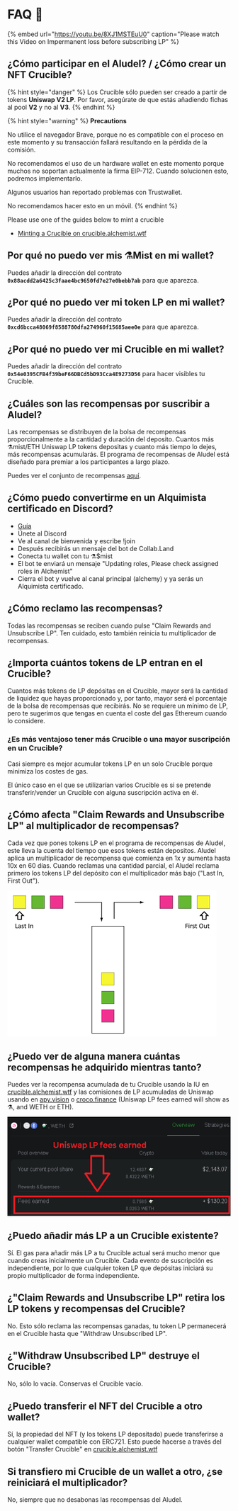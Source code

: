 # FAQ 📖

{% embed url="https://youtu.be/8XJ1MSTEuU0" caption="Please watch this Video on Impermanent loss before subscribing LP" %}

## **¿Cómo participar en el Aludel? / ¿Cómo crear un NFT Crucible?**

{% hint style="danger" %}
Los Crucible sólo pueden ser creado a partir de tokens **Uniswap V2 LP**. Por favor, asegúrate de que estás añadiendo fichas al pool **V2** y no al **V3**.
{% endhint %}

{% hint style="warning" %}
**Precautions** 

No utilice el navegador Brave, porque no es compatible con el proceso en este momento y su transacción fallará resultando en la pérdida de la comisión.

No recomendamos el uso de un hardware wallet en este momento porque muchos no soportan actualmente la firma EIP-712. Cuando solucionen esto, podremos implementarlo.

Algunos usuarios han reportado problemas con Trustwallet.

No recomendamos hacer esto en un móvil.
{% endhint %}

Please use one of the guides below to mint a crucible

* [Minting a Crucible on crucible.alchemist.wtf](guides-crucible.alchemist.wtf/)

## **Por qué no puedo ver mis ⚗️Mist en mi wallet?**

Puedes añadir la dirección del contrato **`0x88acdd2a6425c3faae4bc9650fd7e27e0bebb7ab`** para que aparezca.

## **¿Por qué no puedo ver mi token LP en mi wallet?**

Puedes añadir la dirección del contrato **`0xcd6bcca48069f8588780dfa274960f15685aee0e`** para que aparezca.

## **¿Por qué no puedo ver mi Crucible en mi wallet?**

Puedes añadir la dirección del contrato **`0x54e0395CFB4f39beF66DBCd5bD93Cca4E9273D56`** para hacer visibles tu Crucible.

## **¿Cuáles son las recompensas por suscribir a Aludel?**

Las recompensas se distribuyen de la bolsa de recompensas proporcionalmente a la cantidad y duración del deposito. Cuantos más ⚗️mist/ETH Uniswap LP tokens depositas y cuanto más tiempo lo dejes, más recompensas acumularás. El programa de recompensas de Aludel está diseñado para premiar a los participantes a largo plazo.

Puedes ver el conjunto de recompensas [aquí](https://etherscan.io/address/0x04108d6e9a51bec5170f8fd953a156cf754ba541).

## **¿Cómo puedo convertirme en un Alquimista certificado en Discord?**

* [Guía](https://alchemist-docs.gitbook.io/alchemist/crucible/how-to-become-a-certified-alchemist-on-discord)
* Únete al Discord
* Ve al canal de bienvenida y escribe !join
* Después recibirás un mensaje del bot de Collab.Land
* Conecta tu wallet con tu ⚗️$mist
* El bot te enviará un mensaje "Updating roles, Please check assigned roles in Alchemist"
* Cierra el bot y vuelve al canal principal \(alchemy\) y ya serás un Alquimista certificado.

## **¿Cómo reclamo las recompensas?**

Todas las recompensas se reciben cuando pulse "Claim Rewards and Unsubscribe LP". Ten cuidado, esto también reinicia tu multiplicador de recompensas. 

## **¿Importa cuántos tokens de LP entran en el Crucible?**

Cuantos más tokens de LP depósitas en el Crucible, mayor será la cantidad de liquidez que hayas proporcionado y, por tanto, mayor será el porcentaje de la bolsa de recompensas que recibirás. No se requiere un mínimo de LP, pero te sugerimos que tengas en cuenta el coste del gas Ethereum cuando lo considere.

### **¿Es más ventajoso tener más Crucible o una mayor suscripción en un Crucible?**

Casi siempre es mejor acumular tokens LP en un solo Crucible porque minimiza los costes de gas.

El único caso en el que se utilizarían varios Crucible es si se pretende transferir/vender un Crucible con alguna suscripción activa en él.

## **¿Cómo afecta "Claim Rewards and Unsubscribe LP" al multiplicador de recompensas?**

Cada vez que pones tokens LP en el programa de recompensas de Aludel, este lleva la cuenta del tiempo que esos tokens están depositos. Aludel aplica un multiplicador de recompensa que comienza en 1x y aumenta hasta 10x en 60 días. Cuando reclamas una cantidad parcial, el Aludel reclama primero los tokens LP del depósito con el multiplicador más bajo \("Last In, First Out"\).

![](../.gitbook/assets/untitled%20%281%29.png)

## **¿Puedo ver de alguna manera cuántas recompensas he adquirido mientras tanto?**

Puedes ver la recompensa acumulada de tu Crucible usando la IU en [crucible.alchemist.wtf](https://crucible.alchemist.wtf/) y las comisiones de LP acumuladas de Uniswap usando en [apy.vision](https://apy.vision/) o [croco.finance](https://croco.finance/) \(Uniswap LP fees earned will show as ⚗️, and WETH or ETH\).

![croco.finance](../.gitbook/assets/untitled.png)

## **¿Puedo añadir más LP a un Crucible existente?**

Sí. El gas para añadir más LP a tu Crucible actual será mucho menor que cuando creas inicialmente un Crucible. Cada evento de suscripción es independiente, por lo que cualquier token LP que depósitas iniciará su propio multiplicador de forma independiente.

## **¿"Claim Rewards and Unsubscribe LP" retira los LP tokens y recompensas del Crucible?**

No. Esto sólo reclama las recompensas ganadas, tu token LP permanecerá en el Crucible hasta que "Withdraw Unsubscribed LP".

## **¿"Withdraw Unsubscribed LP" destruye el Crucible?**

No, sólo lo vacía. Conservas el Crucible vacío.

## **¿Puedo transferir el NFT del Crucible a otro wallet?**

Sí, la propiedad del NFT \(y los tokens LP depositado\) puede transferirse a cualquier wallet compatible con ERC721. Esto puede hacerse a través del botón "Transfer Crucible" en [crucible.alchemist.wtf](https://crucible.alchemist.wtf/)

## **Si transfiero mi Crucible de un wallet a otro, ¿se reiniciará el multiplicador?**

No, siempre que no desabonas las recompensas del Aludel.

